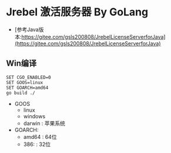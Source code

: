# Jrebel 激活服务器 By GoLang
- [参考Java版本:https://gitee.com/gsls200808/JrebelLicenseServerforJava](https://gitee.com/gsls200808/JrebelLicenseServerforJava)

## Win编译
```shell
SET CGO_ENABLED=0
SET GOOS=linux
SET GOARCH=amd64
go build ./
```
- GOOS
    - linux
    - windows
    - darwin : 苹果系统
- GOARCH:
    - amd64 : 64位
    - 386:  : 32位